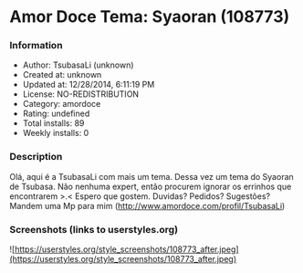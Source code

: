 # Amor Doce Tema: Syaoran (108773)

### Information
- Author: TsubasaLi (unknown)
- Created at: unknown
- Updated at: 12/28/2014, 6:11:19 PM
- License: NO-REDISTRIBUTION
- Category: amordoce
- Rating: undefined
- Total installs: 89
- Weekly installs: 0


### Description
Olá, aqui é a TsubasaLi com mais um tema. Dessa vez um tema do Syaoran de Tsubasa. Não nenhuma expert, então procurem ignorar os errinhos que encontrarem >.< Espero que gostem. Duvidas? Pedidos? Sugestões? Mandem uma Mp para mim (http://www.amordoce.com/profil/TsubasaLi)


### Screenshots (links to userstyles.org)
![https://userstyles.org/style_screenshots/108773_after.jpeg](https://userstyles.org/style_screenshots/108773_after.jpeg)


